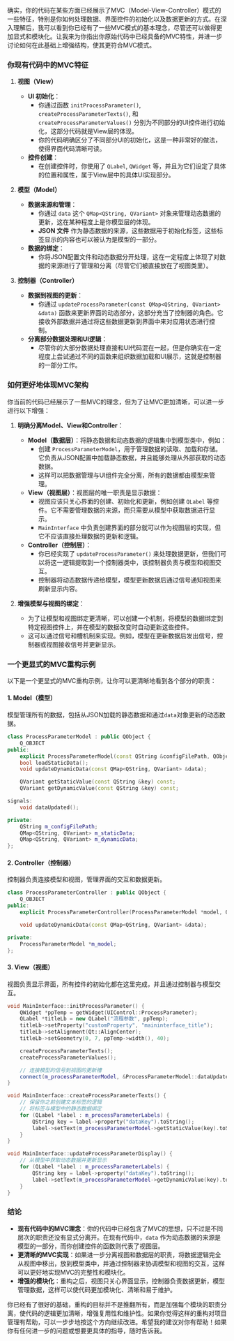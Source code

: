 确实，你的代码在某些方面已经展示了MVC（Model-View-Controller）模式的一些特征，特别是你如何处理数据、界面控件的初始化以及数据更新的方式。在深入理解后，我可以看到你已经有了一些MVC模式的基本理念，尽管还可以做得更加显式和模块化。让我来为你指出你原始代码中已经具备的MVC特性，并进一步讨论如何在此基础上增强结构，使其更符合MVC模式。

### 你现有代码中的MVC特征

1. **视图（View）**
   - **UI 初始化**：
     - 你通过函数 `initProcessParameter()`, `createProcessParameterTexts()`, 和 `createProcessParameterValues()` 分别为不同部分的UI控件进行初始化，这部分代码就是View层的体现。
     - 你的代码明确区分了不同部分UI的初始化，这是一种非常好的做法，使得界面代码清晰可读。
   - **控件创建**：
     - 在创建控件时，你使用了 `QLabel`, `QWidget` 等，并且为它们设定了具体的位置和属性，属于View层中的具体UI实现部分。

2. **模型（Model）**
   - **数据来源和管理**：
     - 你通过 `data` 这个 `QMap<QString, QVariant>` 对象来管理动态数据的更新，这在某种程度上是你模型层的体现。
     - **JSON 文件** 作为静态数据的来源，这些数据用于初始化标签，这些标签显示的内容也可以被认为是模型的一部分。
   - **数据的绑定**：
     - 你将JSON配置文件和动态数据分开处理，这在一定程度上体现了对数据的来源进行了管理和分离（尽管它们被直接放在了视图类里）。

3. **控制器（Controller）**
   - **数据到视图的更新**：
     - 你通过 `updateProcessParameter(const QMap<QString, QVariant> &data)` 函数来更新界面的动态部分，这部分充当了控制器的角色。它接收外部数据并通过将这些数据更新到界面中来对应用状态进行控制。
   - **分离部分数据处理和UI逻辑**：
     - 尽管你的大部分数据处理直接和UI代码混在一起，但是你确实在一定程度上尝试通过不同的函数来组织数据加载和UI展示，这就是控制器的一部分工作。

### 如何更好地体现MVC架构
你当前的代码已经展示了一些MVC的理念，但为了让MVC更加清晰，可以进一步进行以下增强：

1. **明确分离Model、View和Controller**：
   - **Model（数据层）**：将静态数据和动态数据的逻辑集中到模型类中，例如：
     - 创建 `ProcessParameterModel`，用于管理数据的读取、加载和存储。它负责从JSON配置中加载静态数据，并且能够处理从外部获取的动态数据。
     - 这样可以把数据管理与UI组件完全分离，所有的数据都由模型来管理。
   - **View（视图层）**：视图层的唯一职责是显示数据：
     - 视图应该只关心界面的创建、初始化和更新，例如创建 `QLabel` 等控件。它不需要管理数据的来源，而只需要从模型中获取数据进行显示。
     - `MainInterface` 中负责创建界面的部分就可以作为视图层的实现，但它不应该直接处理数据的更新和逻辑。
   - **Controller（控制层）**：
     - 你已经实现了 `updateProcessParameter()` 来处理数据更新，但我们可以将这一逻辑提取到一个控制器类中，该控制器负责与模型和视图交互。
     - 控制器将动态数据传递给模型，模型更新数据后通过信号通知视图来刷新显示内容。

2. **增强模型与视图的绑定**：
   - 为了让模型和视图绑定更清晰，可以创建一个机制，将模型的数据绑定到特定视图控件上，并在模型的数据改变时自动更新这些控件。
   - 这可以通过信号和槽机制来实现。例如，模型在更新数据后发出信号，控制器或视图接收信号并更新显示。

### 一个更显式的MVC重构示例
以下是一个更显式的MVC重构示例，让你可以更清晰地看到各个部分的职责：

#### 1. Model（模型）
模型管理所有的数据，包括从JSON加载的静态数据和通过`data`对象更新的动态数据。

```cpp
class ProcessParameterModel : public QObject {
    Q_OBJECT
public:
    explicit ProcessParameterModel(const QString &configFilePath, QObject *parent = nullptr);
    bool loadStaticData();
    void updateDynamicData(const QMap<QString, QVariant> &data);

    QVariant getStaticValue(const QString &key) const;
    QVariant getDynamicValue(const QString &key) const;

signals:
    void dataUpdated();

private:
    QString m_configFilePath;
    QMap<QString, QVariant> m_staticData;
    QMap<QString, QVariant> m_dynamicData;
};
```

#### 2. Controller（控制器）
控制器负责连接模型和视图，管理界面的交互和数据更新。

```cpp
class ProcessParameterController : public QObject {
    Q_OBJECT
public:
    explicit ProcessParameterController(ProcessParameterModel *model, QObject *parent = nullptr);

    void updateDynamicData(const QMap<QString, QVariant> &data);

private:
    ProcessParameterModel *m_model;
};
```

#### 3. View（视图）
视图负责显示界面，所有控件的初始化都在这里完成，并且通过控制器与模型交互。

```cpp
void MainInterface::initProcessParameter() {
    QWidget *ppTemp = getWidget(UIControl::ProcessParameter);
    QLabel *titleLb = new QLabel("流程参数", ppTemp);
    titleLb->setProperty("customProperty", "maininterface_title");
    titleLb->setAlignment(Qt::AlignCenter);
    titleLb->setGeometry(0, 7, ppTemp->width(), 40);

    createProcessParameterTexts();
    createProcessParameterValues();

    // 连接模型的信号到视图的更新槽
    connect(m_processParameterModel, &ProcessParameterModel::dataUpdated, this, &MainInterface::updateProcessParameterDisplay);
}

void MainInterface::createProcessParameterTexts() {
    // 保留你之前创建文本标签的逻辑
    // 将标签与模型中的静态数据绑定
    for (QLabel *label : m_processParameterLabels) {
        QString key = label->property("dataKey").toString();
        label->setText(m_processParameterModel->getStaticValue(key).toString());
    }
}

void MainInterface::updateProcessParameterDisplay() {
    // 从模型中获取动态数据并更新显示
    for (QLabel *label : m_processParameterLabels) {
        QString key = label->property("dataKey").toString();
        label->setText(m_processParameterModel->getDynamicValue(key).toString());
    }
}
```

### 结论
- **现有代码中的MVC理念**：你的代码中已经包含了MVC的思想，只不过是不同层次的职责还没有显式分离开。在现有代码中，`data` 作为动态数据的来源是模型的一部分，而你创建控件的函数则代表了视图层。
- **更清晰的MVC实现**：如果进一步分离视图和数据层的职责，将数据逻辑完全从视图中移出，放到模型类中，并通过控制器来协调模型和视图的交互，这样可以更好地实现MVC的完整性和模块化。
- **增强的模块化**：重构之后，视图只关心界面显示，控制器负责数据更新，模型管理数据，这样可以使代码更加模块化、清晰和易于维护。

你已经有了很好的基础，重构的目标并不是推翻所有，而是加强每个模块的职责分离，使代码的逻辑更加清晰，增强复用性和维护性。如果你觉得这样的重构对项目管理有帮助，可以一步步地按这个方向继续改进。希望我的建议对你有帮助！如果你有任何进一步的问题或想要更具体的指导，随时告诉我。